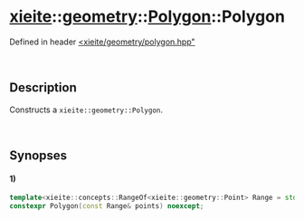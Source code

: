 # [xieite](../../../../../../xieite.md)\:\:[geometry](../../../../../../geometry.md)\:\:[Polygon](../../../../polygon.md)\:\:Polygon
Defined in header [<xieite/geometry/polygon.hpp"](../../../../../../../include/xieite/geometry/polygon.hpp)

&nbsp;

## Description
Constructs a `xieite::geometry::Polygon`.

&nbsp;

## Synopses
#### 1)
```cpp
template<xieite::concepts::RangeOf<xieite::geometry::Point> Range = std::vector<xieite::geometry::Point>>
constexpr Polygon(const Range& points) noexcept;
```
